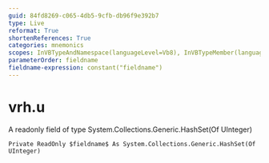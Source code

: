 ```yaml
---
guid: 84fd8269-c065-4db5-9cfb-db96f9e392b7
type: Live
reformat: True
shortenReferences: True
categories: mnemonics
scopes: InVBTypeAndNamespace(languageLevel=Vb8), InVBTypeMember(languageLevel=Vb8)
parameterOrder: fieldname
fieldname-expression: constant("fieldname")
---
```


# vrh.u

A readonly field of type System.Collections.Generic.HashSet(Of UInteger)

```
Private ReadOnly $fieldname$ As System.Collections.Generic.HashSet(Of UInteger)
```
